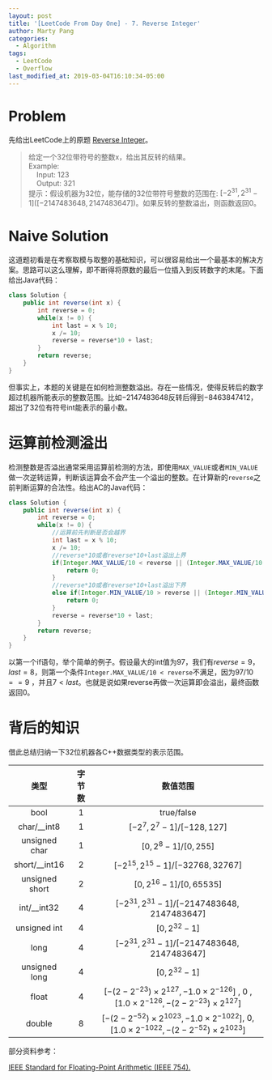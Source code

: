```yaml
---
layout: post
title: '[LeetCode From Day One] - 7. Reverse Integer'
author: Marty Pang
categories: 
  - Algorithm
tags: 
  - LeetCode
  - Overflow
last_modified_at: 2019-03-04T16:10:34-05:00
---
```



# Problem

先给出LeetCode上的原题 [Reverse Integer](https://leetcode.com/problems/reverse-integer/description/)。

> 给定一个32位带符号的整数x，给出其反转的结果。  
> Example:  
&nbsp; &nbsp; Input: 123   
&nbsp; &nbsp; Output: 321  
> 提示：假设机器为32位，能存储的32位带符号整数的范围在: $[-2^{31}, 2^{31}-1]$($[-2147483648, 2147483647]$)。如果反转的整数溢出，则函数返回0。  

# Naive Solution

这道题初看是在考察取模与取整的基础知识，可以很容易给出一个最基本的解决方案。思路可以这么理解，即不断得将原数的最后一位插入到反转数字的末尾。下面给出Java代码：

```java
class Solution {
    public int reverse(int x) {
        int reverse = 0;
        while(x != 0) {
            int last = x % 10;
            x /= 10;
            reverse = reverse*10 + last;
        }
        return reverse;
    }
}
```

但事实上，本题的关键是在如何检测整数溢出。存在一些情况，使得反转后的数字超过机器所能表示的整数范围。比如$-2147483648$反转后得到$-8463847412$，超出了32位有符号int能表示的最小数。

# 运算前检测溢出

检测整数是否溢出通常采用运算前检测的方法，即使用`MAX_VALUE`或者`MIN_VALUE`做一次逆转运算，判断该运算会不会产生一个溢出的整数。在计算新的`reverse`之前判断运算的合法性。给出AC的Java代码：

```java
class Solution {
    public int reverse(int x) {
        int reverse = 0;
        while(x != 0) {
            //运算前先判断是否会越界
            int last = x % 10;
            x /= 10;
            //reverse*10或者reverse*10+last溢出上界
            if(Integer.MAX_VALUE/10 < reverse || (Integer.MAX_VALUE/10 == reverse && 7 < last)) {
                return 0;
            }
            //reverse*10或者reverse*10+last溢出下界
            else if(Integer.MIN_VALUE/10 > reverse || (Integer.MIN_VALUE/10 == reverse && -8 > last)) {
                return 0;
            }
            reverse = reverse*10 + last;
        }
        return reverse;
    }
}
```

以第一个if语句，举个简单的例子。假设最大的int值为97，我们有$reverse=9$，$last=8$，则第一个条件`Integer.MAX_VALUE/10 < reverse`不满足，因为$97/10==9$ ，并且$7<last$。也就是说如果reverse再做一次运算即会溢出，最终函数返回0。

# 背后的知识

借此总结归纳一下32位机器各C++数据类型的表示范围。

| 类型 | 字节数 |  数值范围  |
| :--: | :----: | :--------: |
| bool |   1    | true/false |
| char/__int8 |   1    |    $[-2^7, 2^7-1]$/$[-128, 127]$    |
| unsigned char | 1 | $[0, 2^8-1]$/$[0, 255]$ |
| short/__int16 | 2 | $[-2^{15}, 2^{15}-1]$/$[-32768, 32767]$ |
| unsigned short | 2 | $[0, 2^{16}-1]$/$[0, 65535]$ |
| int/__int32 | 4 | $[-2^{31}, 2^{31}-1]$/$[-2147483648, 2147483647]$ |
| unsigned int | 4 | $[0, 2^{32}-1]$ |
| long | 4 | $[-2^{31}, 2^{31}-1]$/$[-2147483648, 2147483647]$ |
| unsigned long | 4 | $[0, 2^{32}-1]$ |
| float | 4 | $[-(2-2^{-23}) \times 2^{127}, -1.0 \times 2^{-126}]$ ,  $0$ , $[1.0 \times 2^{-126}, -(2-2^{-23}) \times 2^{127}]$ |
| double | 8 | $[-(2-2^{-52}) \times 2^{1023}, -1.0 \times 2^{-1022}]$, $0$, $[1.0 \times 2^{-1022}, -(2-2^{-52}) \times 2^{1023}]$ |

部分资料参考：

[IEEE Standard for Floating-Point Arithmetic (IEEE 754).](https://en.wikipedia.org/wiki/IEEE_754)